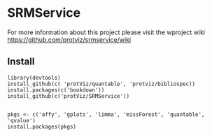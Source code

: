 # SRMService

For more information about this project please visit the wproject wiki
<https://github.com/protviz/srmservice/wiki>


## Install

```{r}
library(devtools)
install_github(c( 'protViz/quantable', 'protviz/bibliospec))
install.packages(c('bookdown'))
install_github(c('protViz/SRMService'))


pkgs <- c('affy', 'gplots', 'limma', 'missForest', 'quantable', 'qvalue')
install.packages(pkgs)
```
